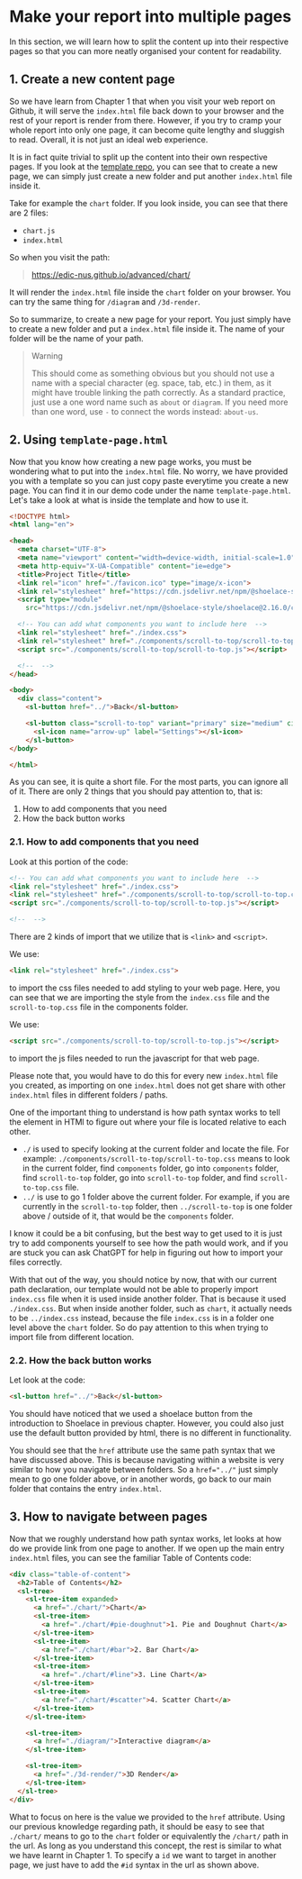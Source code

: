 # Make your report into multiple pages

In this section, we will learn how to split the content up into their respective pages so that you can more neatly organised your content for readability.

## 1. Create a new content page

So we have learn from Chapter 1 that when you visit your web report on Github, it will serve the `index.html` file back down to your browser and the rest of your report is render from there. However, if you try to cramp your whole report into only one page, it can become quite lengthy and sluggish to read. Overall, it is not just an ideal web experience. 

It is in fact quite trivial to split up the content into their own respective pages. If you look at the [template repo](https://github.com/edic-nus/advanced), you can see that to create a new page, we can simply just create a new folder and put another `index.html` file inside it.

Take for example the `chart` folder. If you look inside, you can see that there are 2 files:
- `chart.js`
- `index.html`

So when you visit the path:

> https://edic-nus.github.io/advanced/chart/

It will render the `index.html` file inside the `chart` folder on your browser. You can try the same thing for `/diagram` and `/3d-render`.

So to summarize, to create a new page for your report. You just simply have to create a new folder and put a `index.html` file inside it. The name of your folder will be the name of your path.

> <p class="warn"> Warning
> 
> This should come as something obvious but you should not use a name with a special character (eg. space, tab, etc.) in them, as it might have trouble linking the path correctly. As a standard practice, just use a one word name such as `about` or `diagram`. If you need more than one word, use `-` to connect the words instead: `about-us`. 

## 2. Using `template-page.html`

Now that you know how creating a new page works, you must be wondering what to put into the `index.html` file. No worry, we have provided you with a template so you can just copy paste everytime you create a new page. You can find it in our demo code under the name `template-page.html`. Let's take a look at what is inside the template and how to use it.

```html
<!DOCTYPE html>
<html lang="en">

<head>
  <meta charset="UTF-8">
  <meta name="viewport" content="width=device-width, initial-scale=1.0">
  <meta http-equiv="X-UA-Compatible" content="ie=edge">
  <title>Project Title</title>
  <link rel="icon" href="./favicon.ico" type="image/x-icon">
  <link rel="stylesheet" href="https://cdn.jsdelivr.net/npm/@shoelace-style/shoelace@2.16.0/cdn/themes/light.css" />
  <script type="module"
    src="https://cdn.jsdelivr.net/npm/@shoelace-style/shoelace@2.16.0/cdn/shoelace-autoloader.js"></script>

  <!-- You can add what components you want to include here  -->
  <link rel="stylesheet" href="./index.css">
  <link rel="stylesheet" href="./components/scroll-to-top/scroll-to-top.css">
  <script src="./components/scroll-to-top/scroll-to-top.js"></script>

  <!--  -->
</head>

<body>
  <div class="content">
    <sl-button href="../">Back</sl-button>

    <sl-button class="scroll-to-top" variant="primary" size="medium" circle onclick="scrollToTop()">
      <sl-icon name="arrow-up" label="Settings"></sl-icon>
    </sl-button>
</body>

</html>
```

As you can see, it is quite a short file. For the most parts, you can ignore all of it. There are only 2 things that you should pay attention to, that is:

1. How to add components that you need
2. How the back button works

### 2.1. How to add components that you need

Look at this portion of the code:

```html
<!-- You can add what components you want to include here  -->
<link rel="stylesheet" href="./index.css">
<link rel="stylesheet" href="./components/scroll-to-top/scroll-to-top.css">
<script src="./components/scroll-to-top/scroll-to-top.js"></script>

<!--  -->
```

There are 2 kinds of import that we utilize that is `<link>` and `<script>`.

We use:

```html
<link rel="stylesheet" href="./index.css">
```

to import the css files needed to add styling to your web page. Here, you can see that we are importing the style from the `index.css` file and the `scroll-to-top.css` file in the components folder. 

We use:

```html
<script src="./components/scroll-to-top/scroll-to-top.js"></script>
```

to import the js files needed to run the javascript for that web page.

Please note that, you would have to do this for every new `index.html` file you created, as importing on one `index.html` does not get share with other `index.html` files in different folders / paths.

One of the important thing to understand is how path syntax works to tell the element in HTMl to figure out where your file is located relative to each other.

- `./` is used to specify looking at the current folder and locate the file. For example: `./components/scroll-to-top/scroll-to-top.css` means to look in the current folder, find `components` folder, go into `components` folder, find `scroll-to-top` folder, go into `scroll-to-top` folder, and find `scroll-to-top.css` file.
- `../` is use to go 1 folder above the current folder. For example, if you are currently in the `scroll-to-top` folder, then `../scroll-to-top` is one folder above / outside of it, that would be the `components` folder.

I know it could be a bit confusing, but the best way to get used to it is just try to add components yourself to see how the path would work, and if you are stuck you can ask ChatGPT for help in figuring out how to import your files correctly.

With that out of the way, you should notice by now, that with our current path declaration, our template would not be able to properly import `index.css` file when it is used inside another folder. That is because it used `./index.css`. But when inside another folder, such as `chart`, it actually needs to be `../index.css` instead, because the file `index.css` is in a folder one level above the `chart` folder. So do pay attention to this when trying to import file from different location.

### 2.2. How the back button works

Let look at the code:

```html
<sl-button href="../">Back</sl-button>
```

You should have noticed that we used a shoelace button from the introduction to Shoelace in previous chapter. However, you could also just use the default button provided by html, there is no different in functionality.

You should see that the `href` attribute use the same path syntax that we have discussed above. This is because navigating within a website is very similar to how you navigate between folders. So a `href="../"` just simply mean to go one folder above, or in another words, go back to our main folder that contains the entry `index.html`.

## 3. How to navigate between pages

Now that we roughly understand how path syntax works, let looks at how do we provide link from one page to another. If we open up the main entry `index.html` files, you can see the familiar Table of Contents code:

```html
<div class="table-of-content">
  <h2>Table of Contents</h2>
  <sl-tree>
    <sl-tree-item expanded>
      <a href="./chart/">Chart</a>
      <sl-tree-item>
        <a href="./chart/#pie-doughnut">1. Pie and Doughnut Chart</a>
      </sl-tree-item>
      <sl-tree-item>
        <a href="./chart/#bar">2. Bar Chart</a>
      </sl-tree-item>
      <sl-tree-item>
        <a href="./chart/#line">3. Line Chart</a>
      </sl-tree-item>
      <sl-tree-item>
        <a href="./chart/#scatter">4. Scatter Chart</a>
      </sl-tree-item>
    </sl-tree-item>

    <sl-tree-item>
      <a href="./diagram/">Interactive diagram</a>
    </sl-tree-item>

    <sl-tree-item>
      <a href="./3d-render/">3D Render</a>
    </sl-tree-item>
  </sl-tree>
</div>
```

What to focus on here is the value we provided to the `href` attribute. Using our previous knowledge regarding path, it should be easy to see that `./chart/` means to go to the `chart` folder or equivalently the `/chart/` path in the url. As long as you understand this concept, the rest is similar to what we have learnt in Chapter 1. To specify a `id` we want to target in another page, we just have to add the `#id` syntax in the url as shown above. 
